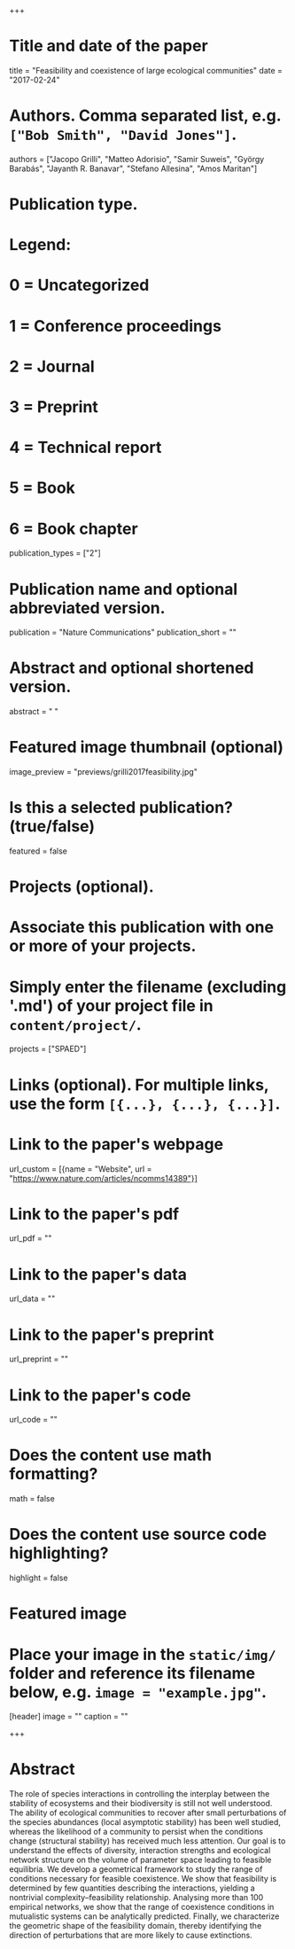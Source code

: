 +++
# Title and date of the paper
title = "Feasibility and coexistence of large ecological communities"
date = "2017-02-24"

# Authors. Comma separated list, e.g. `["Bob Smith", "David Jones"]`.
authors = ["Jacopo Grilli", "Matteo Adorisio", "Samir Suweis", "György Barabás", "Jayanth R. Banavar", "Stefano Allesina", "Amos Maritan"]

# Publication type.
# Legend:
# 0 = Uncategorized
# 1 = Conference proceedings
# 2 = Journal
# 3 = Preprint
# 4 = Technical report
# 5 = Book
# 6 = Book chapter
publication_types = ["2"]

# Publication name and optional abbreviated version.
publication = "Nature Communications"
publication_short = ""

# Abstract and optional shortened version.
abstract = " "
# Featured image thumbnail (optional)
image_preview = "previews/grilli2017feasibility.jpg"

# Is this a selected publication? (true/false)
featured = false

# Projects (optional).
#   Associate this publication with one or more of your projects.
#   Simply enter the filename (excluding '.md') of your project file in `content/project/`.
projects = ["SPAED"]

# Links (optional). For multiple links, use the form `[{...}, {...}, {...}]`.
# Link to the paper's webpage
url_custom = [{name = "Website", url = "https://www.nature.com/articles/ncomms14389"}]
# Link to the paper's pdf
url_pdf = ""
# Link to the paper's data
url_data = ""
# Link to the paper's preprint
url_preprint = ""
# Link to the paper's code
url_code = ""


# Does the content use math formatting?
math = false

# Does the content use source code highlighting?
highlight = false

# Featured image
# Place your image in the `static/img/` folder and reference its filename below, e.g. `image = "example.jpg"`.
[header]
image = ""
caption = ""

+++

# Abstract
The role of species interactions in controlling the interplay between the stability of ecosystems and their biodiversity is still not well understood. The ability of ecological communities to recover after small perturbations of the species abundances (local asymptotic stability) has been well studied, whereas the likelihood of a community to persist when the conditions change (structural stability) has received much less attention. Our goal is to understand the effects of diversity, interaction strengths and ecological network structure on the volume of parameter space leading to feasible equilibria. We develop a geometrical framework to study the range of conditions necessary for feasible coexistence. We show that feasibility is determined by few quantities describing the interactions, yielding a nontrivial complexity–feasibility relationship. Analysing more than 100 empirical networks, we show that the range of coexistence conditions in mutualistic systems can be analytically predicted. Finally, we characterize the geometric shape of the feasibility domain, thereby identifying the direction of perturbations that are more likely to cause extinctions.
